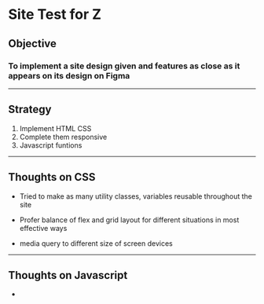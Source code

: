 # Site Test for Z

## Objective

### To implement a site design given and features as close as it appears on its design on Figma

---

## Strategy
1. Implement HTML CSS
2. Complete them responsive
3. Javascript funtions

---
## Thoughts on CSS
- Tried to make as many utility classes, variables reusable throughout the site

- Profer balance of flex and grid layout for different situations in most effective ways

- media query to different size of screen devices
---

## Thoughts on Javascript
- 


